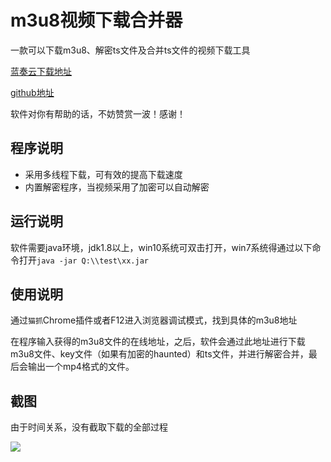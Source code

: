 # m3u8视频下载合并器
一款可以下载m3u8、解密ts文件及合并ts文件的视频下载工具

[蓝奏云下载地址](https://www.lanzous.com/i8ov2mh)

[github地址](https://github.com/Stars-One/M3u8Downloader)

软件对你有帮助的话，不妨赞赏一波！感谢！
## 程序说明
- 采用多线程下载，可有效的提高下载速度
- 内置解密程序，当视频采用了加密可以自动解密

## 运行说明
软件需要java环境，jdk1.8以上，win10系统可双击打开，win7系统得通过以下命令打开`java -jar Q:\\test\xx.jar`
## 使用说明
通过`猫抓`Chrome插件或者F12进入浏览器调试模式，找到具体的m3u8地址

在程序输入获得的m3u8文件的在线地址，之后，软件会通过此地址进行下载m3u8文件、key文件（如果有加密的haunted）和ts文件，并进行解密合并，最后会输出一个mp4格式的文件。

## 截图
由于时间关系，没有截取下载的全部过程

![](https://img2018.cnblogs.com/blog/1210268/202001/1210268-20200115195555735-821306910.gif)